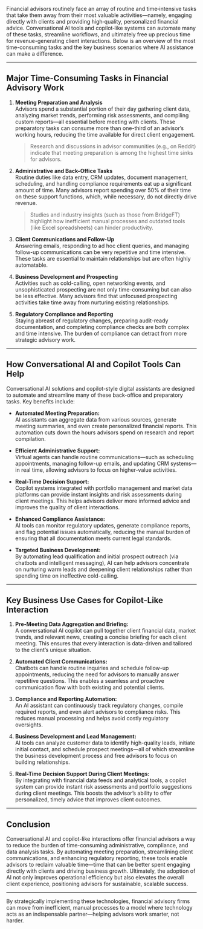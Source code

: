Financial advisors routinely face an array of routine and time‐intensive tasks that take them away from their most valuable activities—namely, engaging directly with clients and providing high‐quality, personalized financial advice. Conversational AI tools and copilot‐like systems can automate many of these tasks, streamline workflows, and ultimately free up precious time for revenue-generating client interactions. Below is an overview of the most time-consuming tasks and the key business scenarios where AI assistance can make a difference.

---

## Major Time-Consuming Tasks in Financial Advisory Work

1. **Meeting Preparation and Analysis**  
   Advisors spend a substantial portion of their day gathering client data, analyzing market trends, performing risk assessments, and compiling custom reports—all essential before meeting with clients. These preparatory tasks can consume more than one-third of an advisor’s working hours, reducing the time available for direct client engagement.

   > Research and discussions in advisor communities (e.g., on Reddit) indicate that meeting preparation is among the highest time sinks for advisors.

2. **Administrative and Back-Office Tasks**  
   Routine duties like data entry, CRM updates, document management, scheduling, and handling compliance requirements eat up a significant amount of time. Many advisors report spending over 50% of their time on these support functions, which, while necessary, do not directly drive revenue.

   > Studies and industry insights (such as those from BridgeFT) highlight how inefficient manual processes and outdated tools (like Excel spreadsheets) can hinder productivity.

3. **Client Communications and Follow-Up**  
   Answering emails, responding to ad hoc client queries, and managing follow-up communications can be very repetitive and time intensive. These tasks are essential to maintain relationships but are often highly automatable.

4. **Business Development and Prospecting**  
   Activities such as cold-calling, open networking events, and unsophisticated prospecting are not only time-consuming but can also be less effective. Many advisors find that unfocused prospecting activities take time away from nurturing existing relationships.

5. **Regulatory Compliance and Reporting**  
   Staying abreast of regulatory changes, preparing audit-ready documentation, and completing compliance checks are both complex and time intensive. The burden of compliance can detract from more strategic advisory work.

---

## How Conversational AI and Copilot Tools Can Help

Conversational AI solutions and copilot-style digital assistants are designed to automate and streamline many of these back-office and preparatory tasks. Key benefits include:

- **Automated Meeting Preparation:**  
  AI assistants can aggregate data from various sources, generate meeting summaries, and even create personalized financial reports. This automation cuts down the hours advisors spend on research and report compilation.

- **Efficient Administrative Support:**  
  Virtual agents can handle routine communications—such as scheduling appointments, managing follow-up emails, and updating CRM systems—in real time, allowing advisors to focus on higher-value activities.

- **Real-Time Decision Support:**  
  Copilot systems integrated with portfolio management and market data platforms can provide instant insights and risk assessments during client meetings. This helps advisors deliver more informed advice and improves the quality of client interactions.

- **Enhanced Compliance Assistance:**  
  AI tools can monitor regulatory updates, generate compliance reports, and flag potential issues automatically, reducing the manual burden of ensuring that all documentation meets current legal standards.

- **Targeted Business Development:**  
  By automating lead qualification and initial prospect outreach (via chatbots and intelligent messaging), AI can help advisors concentrate on nurturing warm leads and deepening client relationships rather than spending time on ineffective cold-calling.

---

## Key Business Use Cases for Copilot-Like Interaction

1. **Pre-Meeting Data Aggregation and Briefing:**  
   A conversational AI copilot can pull together client financial data, market trends, and relevant news, creating a concise briefing for each client meeting. This ensures that every interaction is data-driven and tailored to the client’s unique situation.

2. **Automated Client Communications:**  
   Chatbots can handle routine inquiries and schedule follow-up appointments, reducing the need for advisors to manually answer repetitive questions. This enables a seamless and proactive communication flow with both existing and potential clients.

3. **Compliance and Reporting Automation:**  
   An AI assistant can continuously track regulatory changes, compile required reports, and even alert advisors to compliance risks. This reduces manual processing and helps avoid costly regulatory oversights.

4. **Business Development and Lead Management:**  
   AI tools can analyze customer data to identify high-quality leads, initiate initial contact, and schedule prospect meetings—all of which streamline the business development process and free advisors to focus on building relationships.

5. **Real-Time Decision Support During Client Meetings:**  
   By integrating with financial data feeds and analytical tools, a copilot system can provide instant risk assessments and portfolio suggestions during client meetings. This boosts the advisor’s ability to offer personalized, timely advice that improves client outcomes.

---

## Conclusion

Conversational AI and copilot-like interactions offer financial advisors a way to reduce the burden of time-consuming administrative, compliance, and data analysis tasks. By automating meeting preparation, streamlining client communications, and enhancing regulatory reporting, these tools enable advisors to reclaim valuable time—time that can be better spent engaging directly with clients and driving business growth. Ultimately, the adoption of AI not only improves operational efficiency but also elevates the overall client experience, positioning advisors for sustainable, scalable success.

---

By strategically implementing these technologies, financial advisory firms can move from inefficient, manual processes to a model where technology acts as an indispensable partner—helping advisors work smarter, not harder.
